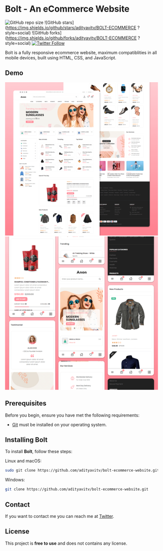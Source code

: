 # Bolt - An eCommerce Website

![GitHub repo size](https://img.shields.io/github/repo-size/adityavitv/BOLT-ECOMMERCE
)
![GitHub stars](https://img.shields.io/github/stars/adityavitv/BOLT-ECOMMERCE
?style=social)
![GitHub forks](https://img.shields.io/github/forks/adityavitv/BOLT-ECOMMERCE
?style=social)
[![Twitter Follow](https://img.shields.io/twitter/follow/arcdeliospeaks?style=social)](https://twitter.com/intent/follow?screen_name=arcdeliospeaks)


Bolt is a fully responsive ecommerce website, maximum compatiblities in all mobile devices, built using HTML, CSS, and JavaScript.

## Demo

![Bolt Desktop Demo](./website-demo-image/desktop.png "Desktop Demo")
![Bolt Mobile Demo](./website-demo-image/mobile.png "Mobile Demo")

## Prerequisites

Before you begin, ensure you have met the following requirements:

* [Git](https://git-scm.com/downloads "Download Git") must be installed on your operating system.

## Installing Bolt

To install **Bolt**, follow these steps:

Linux and macOS:

```bash
sudo git clone https://github.com/adityavitv/bolt-ecommerce-website.git
```

Windows:

```bash
git clone https://github.com/adityavitv/bolt-ecommerce-website.git
```

## Contact

If you want to contact me you can reach me at [Twitter](https://www.twitter.com/arcdeliospeaks).

## License

This project is **free to use** and does not contains any license.
